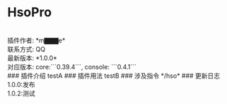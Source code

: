 # HsoPro
<br>
插件作者: *m▇▇▇e* <br>
联系方式: QQ <br>
最新版本: *1.0.0* <br>
对应版本: core:```0.39.4```, console: ```0.4.1``` <br>
### 插件介绍
testA
### 插件用法
testB
### 涉及指令
*/hso*
### 更新日志
1.0.0:发布<br>1.0.2:测试
